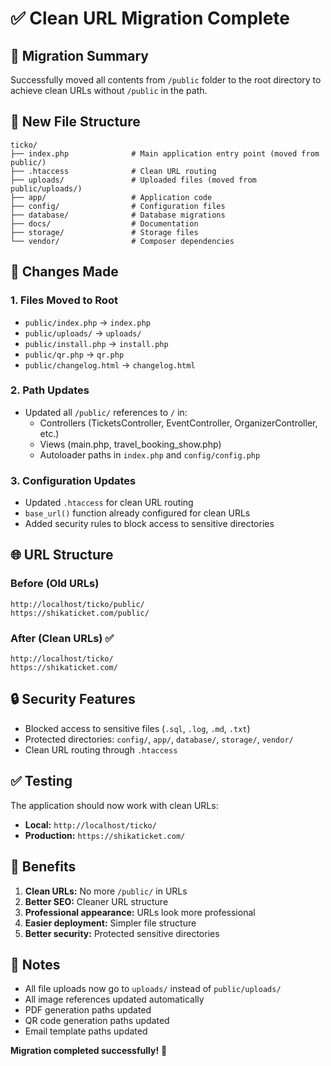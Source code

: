 # ✅ Clean URL Migration Complete

## 🎯 **Migration Summary**

Successfully moved all contents from `/public` folder to the root directory to achieve clean URLs without `/public` in the path.

## 📁 **New File Structure**

```
ticko/
├── index.php              # Main application entry point (moved from public/)
├── .htaccess              # Clean URL routing
├── uploads/               # Uploaded files (moved from public/uploads/)
├── app/                   # Application code
├── config/                # Configuration files
├── database/              # Database migrations
├── docs/                  # Documentation
├── storage/               # Storage files
└── vendor/                # Composer dependencies
```

## 🔧 **Changes Made**

### 1. **Files Moved to Root**
- `public/index.php` → `index.php`
- `public/uploads/` → `uploads/`
- `public/install.php` → `install.php`
- `public/qr.php` → `qr.php`
- `public/changelog.html` → `changelog.html`

### 2. **Path Updates**
- Updated all `/public/` references to `/` in:
  - Controllers (TicketsController, EventController, OrganizerController, etc.)
  - Views (main.php, travel_booking_show.php)
  - Autoloader paths in `index.php` and `config/config.php`

### 3. **Configuration Updates**
- Updated `.htaccess` for clean URL routing
- `base_url()` function already configured for clean URLs
- Added security rules to block access to sensitive directories

## 🌐 **URL Structure**

### Before (Old URLs)
```
http://localhost/ticko/public/
https://shikaticket.com/public/
```

### After (Clean URLs) ✅
```
http://localhost/ticko/
https://shikaticket.com/
```

## 🔒 **Security Features**

- Blocked access to sensitive files (`.sql`, `.log`, `.md`, `.txt`)
- Protected directories: `config/`, `app/`, `database/`, `storage/`, `vendor/`
- Clean URL routing through `.htaccess`

## ✅ **Testing**

The application should now work with clean URLs:
- **Local:** `http://localhost/ticko/`
- **Production:** `https://shikaticket.com/`

## 🚀 **Benefits**

1. **Clean URLs:** No more `/public/` in URLs
2. **Better SEO:** Cleaner URL structure
3. **Professional appearance:** URLs look more professional
4. **Easier deployment:** Simpler file structure
5. **Better security:** Protected sensitive directories

## 📝 **Notes**

- All file uploads now go to `uploads/` instead of `public/uploads/`
- All image references updated automatically
- PDF generation paths updated
- QR code generation paths updated
- Email template paths updated

**Migration completed successfully!** 🎉
